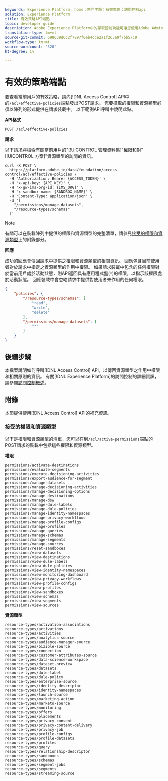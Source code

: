 ```yaml
---
keywords: Experience Platform; home；熱門主題；有效策略；訪問控制api
solution: Experience Platform
title: 有效策略API端點
topic: developer guide
description: Adobe Experience Platform中的存取控制功能可讓您使用Adobe Admin Console管理各種平台功能的角色和權限。 本檔案是如何使用Adobe Experience Platform的存取控制API來檢視有效政策的指南。
translation-type: tm+mt
source-git-commit: 698639d6c2f7897f0eb4cce2a1f265a0f7bb57c9
workflow-type: tm+mt
source-wordcount: '320'
ht-degree: 1%

---
```



# 有效的策略端點

要查看當前用戶的有效策略，請向[!DNL Access Control] API中的`/acl/effective-policies`端點發出POST請求。 您要擷取的權限和資源類型必須以陣列的形式提供在請求裝載中。 以下範例API呼叫中說明此點。

**API格式**

```http
POST /acl/effective-policies
```

**請求**

以下請求將檢索有關當前用戶的&quot;[!UICONTROL 管理資料集]&quot;權限和對&quot;[!UICONTROL 方案]&quot;資源類型的訪問的資訊。

```shell
curl -X POST \
  https://platform.adobe.io/data/foundation/access-control/acl/effective-policies \
  -H 'Authorization: Bearer {ACCESS_TOKEN}' \
  -H 'x-api-key: {API_KEY}' \
  -H 'x-gw-ims-org-id: {IMS_ORG}' \
  -H 'x-sandbox-name: {SANDBOX_NAME}' \
  -H 'Content-Type: application/json' \
  -d '[
    "/permissions/manage-datasets",
    "/resource-types/schemas"
  ]'
```

>[!NOTE]
>
>有關可以在裝載陣列中提供的權限和資源類型的完整清單，請參見[接受的權限和資源類型](#accepted-permissions-and-resource-types)上的附錄部分。

**回應**

成功的回應會傳回請求中提供之權限和資源類型的相關資訊。 回應包含目前使用者對於請求中指定之資源類型的作用中權限。 如果請求裝載中包含的任何權限對於當前用戶處於活動狀態，則API返回具有應用程式盤(`*`)的權限，以指示該權限處於活動狀態。 回應裝載中會忽略請求中提供對使用者未作用的任何權限。

```json
{
    "policies": {
        "/resource-types/schemas": [
            "read",
            "write",
            "delete"
        ],
        "/permissions/manage-datasets": [
            "*"
        ]
    }
}
```

## 後續步驟

本檔案說明如何呼叫[!DNL Access Control] API，以傳回資源類型之作用中權限和相關原則的資訊。 有關[!DNL Experience Platform]的訪問控制的詳細資訊，請參閱[訪問控制概述](../home.md)。

## 附錄

本節提供使用[!DNL Access Control] API的補充資訊。

### 接受的權限和資源類型

以下是權限和資源類型的清單，您可以在到`/acl/active-permissions`端點的POST請求的裝載中包括這些權限和資源類型。

**權限**

```plaintext
permissions/activate-destinations
permissions/evaluate-segments
permissions/execute-decisioning-activities
permissions/export-audience-for-segment
permissions/manage-datasets
permissions/manage-decisioning-activities
permissions/manage-decisioning-options
permissions/manage-destinations
permissions/manage-dsw
permissions/manage-dule-labels
permissions/manage-dule-policies
permissions/manage-identity-namespaces
permissions/manage-privacy-workflows
permissions/manage-profile-configs
permissions/manage-profiles
permissions/manage-queries
permissions/manage-schemas
permissions/manage-segments
permissions/manage-sources
permissions/reset-sandboxes
permissions/view-datasets
permissions/view-destinations
permissions/view-dule-labels
permissions/view-dule-policies
permissions/view-identity-namespaces
permissions/view-monitoring-dashboard
permissions/view-privacy-workflows
permissions/view-profile-configs
permissions/view-profiles
permissions/view-sandboxes
permissions/view-schemas
permissions/view-segments
permissions/view-sources
```

**資源類型**

```plaintext
resource-types/activation-associations
resource-types/activations
resource-types/activities
resource-types/analytics-source
resource-types/audience-manager-source
resource-types/bizible-source
resource-types/connection
resource-types/customer-attributes-source
resource-types/data-science-workspace
resource-types/dataset-preview
resource-types/datasets
resource-types/dule-label
resource-types/dule-policy
resource-types/enterprise-source
resource-types/identity-descriptor
resource-types/identity-namespaces
resource-types/launch-source
resource-types/marketing-action
resource-types/marketo-source
resource-types/monitoring
resource-types/offers
resource-types/placements
resource-types/privacy-consent
resource-types/privacy-content-delivery
resource-types/privacy-job
resource-types/profile-configs
resource-types/profile-datasets
resource-types/profiles
resource-types/query
resource-types/relationship-descriptor
resource-types/sandboxes
resource-types/schemas
resource-types/segment-jobs
resource-types/segments
resource-types/streaming-source
```
